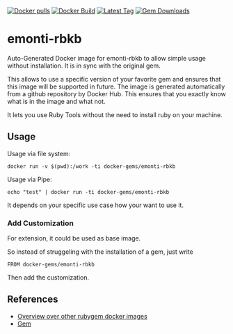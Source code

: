 [![Docker pulls](https://img.shields.io/docker/pulls/rubygem/emonti-rbkb.svg)](https://hub.docker.com/r/rubygem/emonti-rbkb/)
[![Docker Build](https://img.shields.io/docker/automated/rubygem/emonti-rbkb.svg)](https://hub.docker.com/r/rubygem/emonti-rbkb/)
[![Latest Tag](https://img.shields.io/github/tag/docker-rubygem/emonti-rbkb.svg)](https://hub.docker.com/r/rubygem/emonti-rbkb/)
[![Gem Downloads](https://img.shields.io/gem/dt/emonti-rbkb.svg)](https://rubygems.org/gems/emonti-rbkb/)
# emonti-rbkb

Auto-Generated Docker image for emonti-rbkb to allow simple usage without installation.
It is in sync with the original gem.

This allows to use a specific version of your favorite gem and ensures that this image will be supported in future.
The image is generated automatically from a github repository by Docker Hub.
This ensures that you exactly know what is in the image and what not.

It lets you use Ruby Tools without the need to install ruby on your machine.

## Usage

Usage via file system:

`docker run -v $(pwd):/work -ti docker-gems/emonti-rbkb`

Usage via Pipe:

`echo "test" | docker run -ti docker-gems/emonti-rbkb`

It depends on your specific use case how your want to use it.

### Add Customization

For extension, it could be used as base image.

So instead of struggeling with the installation of a gem, just write

`FROM docker-gems/emonti-rbkb`

Then add the customization.

## References

 - [Overview over other rubygem docker images](https://github.com/thinkbot/docker-rubygem)
 - [Gem](https://rubygems.org/gems/emonti-rbkb/)
